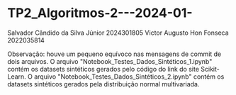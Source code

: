 # TP2_Algoritmos-2---2024-01-
Salvador Cândido da Silva Júnior 2024301805
Victor Augusto Hon Fonseca 2022035814

Observação: houve um pequeno equívoco nas mensagens de commit de dois arquivos.
O arquivo "Notebook_Testes_Dados_Sintéticos_1.ipynb" contém os datasets sintéticos gerados pelo código do link do site
Scikit-Learn. 
O arquivo "Notebook_Testes_Dados_Sintéticos_2.ipynb" contém os datasets sintéticos gerados pela distribuição normal multivariada.
